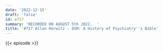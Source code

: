 ```yaml
---
date: '2022-12-15'
draft: 'false'
id: e717
summary: 'RECORDED ON AUGUST 5th 2022.  '
title: '#717 Allan Horwitz - DSM: A History of Psychiatry''s Bible'
---
```

{{< episode >}}
